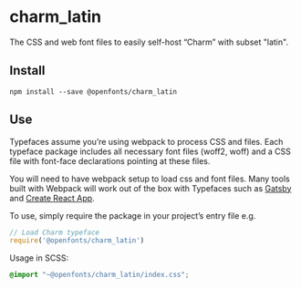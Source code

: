 
# charm_latin

The CSS and web font files to easily self-host “Charm” with subset "latin".

## Install

`npm install --save @openfonts/charm_latin`

## Use

Typefaces assume you’re using webpack to process CSS and files. Each typeface
package includes all necessary font files (woff2, woff) and a CSS file with
font-face declarations pointing at these files.

You will need to have webpack setup to load css and font files. Many tools built
with Webpack will work out of the box with Typefaces such as [Gatsby](https://github.com/gatsbyjs/gatsby)
and [Create React App](https://github.com/facebookincubator/create-react-app).

To use, simply require the package in your project’s entry file e.g.

```javascript
// Load Charm typeface
require('@openfonts/charm_latin')
```

Usage in SCSS:
```scss
@import "~@openfonts/charm_latin/index.css";
```
